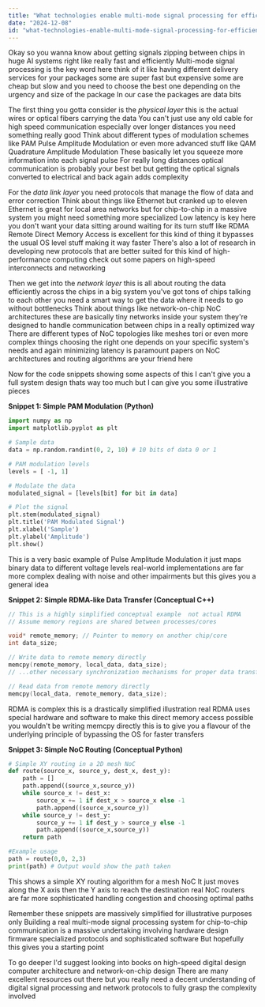 ```yaml
---
title: "What technologies enable multi-mode signal processing for efficient chip-to-chip communication in large AI systems?"
date: "2024-12-08"
id: "what-technologies-enable-multi-mode-signal-processing-for-efficient-chip-to-chip-communication-in-large-ai-systems"
---
```


Okay so you wanna know about getting signals zipping between chips in huge AI systems right  like really fast and efficiently  Multi-mode signal processing is the key word here  think of it like having different delivery services for your packages some are super fast but expensive some are cheap but slow and you need to choose the best one depending on the urgency and size of the package  In our case the packages are data bits

The first thing you gotta consider is the *physical layer*  this is the actual wires or optical fibers carrying the data  You can't just use any old cable  for high speed communication especially over longer distances you need something really good  Think about different types of modulation schemes like PAM  Pulse Amplitude Modulation or even more advanced stuff like QAM Quadrature Amplitude Modulation  These basically let you squeeze more information into each signal pulse  For really long distances optical communication is probably your best bet  but getting the optical signals converted to electrical and back again adds complexity

For the *data link layer*  you need protocols that manage the flow of data and error correction  Think about things like Ethernet but cranked up to eleven  Ethernet is great for local area networks but for chip-to-chip in a massive system you might need something more specialized  Low latency is key here  you don't want your data sitting around waiting for its turn  stuff like RDMA Remote Direct Memory Access is excellent for this kind of thing it bypasses the usual OS level stuff making it way faster  There's also a lot of research in developing new protocols that are better suited for this kind of high-performance computing  check out some papers on high-speed interconnects and networking

Then we get into the *network layer*  this is all about routing the data efficiently across the chips  in a big system  you've got tons of chips talking to each other  you need a smart way to get the data where it needs to go without bottlenecks  Think about things like network-on-chip NoC architectures  these are basically tiny networks inside your system  they're designed to handle communication between chips in a really optimized way  There are different types of NoC topologies like meshes tori or even more complex things  choosing the right one depends on your specific system's needs  and again minimizing latency is paramount  papers on NoC architectures and routing algorithms are your friend here

Now for the code snippets showing some aspects of this  I can't give you a full system design thats way too much  but I can give you some illustrative pieces

**Snippet 1:  Simple PAM Modulation (Python)**

```python
import numpy as np
import matplotlib.pyplot as plt

# Sample data
data = np.random.randint(0, 2, 10) # 10 bits of data 0 or 1

# PAM modulation levels
levels = [ -1, 1]

# Modulate the data
modulated_signal = [levels[bit] for bit in data]

# Plot the signal
plt.stem(modulated_signal)
plt.title('PAM Modulated Signal')
plt.xlabel('Sample')
plt.ylabel('Amplitude')
plt.show()
```

This is a very basic example of Pulse Amplitude Modulation  it just maps binary data to different voltage levels  real-world implementations are far more complex  dealing with noise and other impairments  but this gives you a general idea

**Snippet 2:  Simple RDMA-like Data Transfer (Conceptual C++)**

```c++
// This is a highly simplified conceptual example  not actual RDMA
// Assume memory regions are shared between processes/cores

void* remote_memory; // Pointer to memory on another chip/core
int data_size;

// Write data to remote memory directly
memcpy(remote_memory, local_data, data_size); 
// ...other necessary synchronization mechanisms for proper data transfer

// Read data from remote memory directly
memcpy(local_data, remote_memory, data_size);
```

RDMA is complex  this is a drastically simplified illustration  real RDMA uses special hardware and software to make this direct memory access possible  you wouldn't be writing memcpy directly  this is to give you a flavour of the underlying principle  of bypassing the OS for faster transfers

**Snippet 3:  Simple NoC Routing (Conceptual Python)**

```python
# Simple XY routing in a 2D mesh NoC
def route(source_x, source_y, dest_x, dest_y):
    path = []
    path.append((source_x,source_y))
    while source_x != dest_x:
        source_x += 1 if dest_x > source_x else -1
        path.append((source_x,source_y))
    while source_y != dest_y:
        source_y += 1 if dest_y > source_y else -1
        path.append((source_x,source_y))
    return path

#Example usage
path = route(0,0, 2,3)
print(path) # Output would show the path taken
```


This shows a simple XY routing algorithm for a mesh NoC   It just moves along the X axis then the Y axis to reach the destination  real NoC routers are far more sophisticated handling congestion and choosing optimal paths


Remember  these snippets are massively simplified for illustrative purposes only   Building a real multi-mode signal processing system for chip-to-chip communication is a massive undertaking involving hardware design firmware  specialized protocols and sophisticated software  But hopefully this gives you a starting point

To go deeper  I'd suggest looking into books on high-speed digital design  computer architecture  and network-on-chip design  There are many excellent resources out there but you really need a decent understanding of digital signal processing and network protocols  to fully grasp the complexity involved
